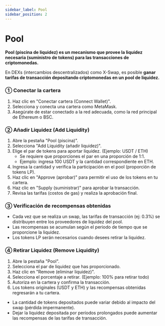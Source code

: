 ```yaml
---
sidebar_label: Pool
sidebar_position: 2
---
```


# Pool

**Pool (piscina de liquidez) es un mecanismo que provee la liquidez necesaria (suministro de tokens) para las transacciones de criptomonedas.**

En DEXs (intercambios descentralizados) como X-Swap, es posible **ganar tarifas de transacción depositando criptomonedas en un pool de liquidez.**

### **① Conectar la cartera**

1. Haz clic en "Conectar cartera (Connect Wallet)".
2. Selecciona y conecta una cartera como MetaMask.
3. Asegúrate de estar conectado a la red adecuada, como la red principal de Ethereum o BSC.

### **② Añadir Liquidez (Add Liquidity)**

1. Abre la pestaña "Pool (piscina)".
2. Selecciona "Add Liquidity (añadir liquidez)".
3. Elige el par de tokens para aportar liquidez. (Ejemplo: USDT / ETH)
    - Se requiere que proporciones el par en una proporción de 1:1.
    - Ejemplo: ingresa 100 USDT y la cantidad correspondiente en ETH.
4. Ingresa la cantidad y verifica la participación en el pool (proporción de tokens LP).
5. Haz clic en "Approve (aprobar)" para permitir el uso de los tokens en tu cartera.
6. Haz clic en "Supply (suministrar)" para aprobar la transacción.
7. Revisa las tarifas (costos de gas) y realiza la aprobación final.

### **③ Verificación de recompensas obtenidas**

- Cada vez que se realiza un swap, las tarifas de transacción (ej: 0.3%) se distribuyen entre los proveedores de liquidez del pool.
- Las recompensas se acumulan según el periodo de tiempo que se proporcione la liquidez.
- Los tokens LP serán necesarios cuando desees retirar la liquidez.

### **④ Retirar Liquidez (Remove Liquidity)**

1. Abre la pestaña "Pool".
2. Selecciona el par de liquidez que has proporcionado.
3. Haz clic en "Remove (eliminar liquidez)".
4. Selecciona el porcentaje a retirar. (Ejemplo: 100% para retirar todo)
5. Autoriza en la cartera y confirma la transacción.
6. Los tokens originales (USDT y ETH) y las recompensas obtenidas regresarán a tu cartera.

- La cantidad de tokens depositados puede variar debido al impacto del swap (pérdida impermanente).
- Dejar la liquidez depositada por períodos prolongados puede aumentar las recompensas de las tarifas de transacción.